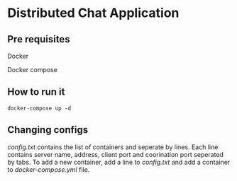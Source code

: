 # Distributed Chat Application

## Pre requisites
Docker

Docker compose

## How to run it
```docker-compose up -d```

## Changing configs
*config.txt* contains the list of containers and seperate by lines. Each line contains server name, address, client port and coorination port seperated by tabs.
To add a new container, add a line to *config.txt* and add a container to *docker-compose.yml* file.

